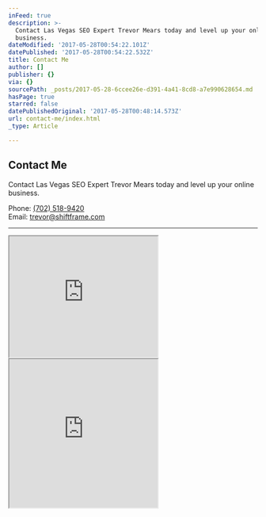 ```yaml
---
inFeed: true
description: >-
  Contact Las Vegas SEO Expert Trevor Mears today and level up your online
  business.
dateModified: '2017-05-28T00:54:22.101Z'
datePublished: '2017-05-28T00:54:22.532Z'
title: Contact Me
author: []
publisher: {}
via: {}
sourcePath: _posts/2017-05-28-6ccee26e-d391-4a41-8cd8-a7e990628654.md
hasPage: true
starred: false
datePublishedOriginal: '2017-05-28T00:48:14.573Z'
url: contact-me/index.html
_type: Article

---
```

## Contact Me

Contact Las Vegas SEO Expert Trevor Mears today and level up your online business.

Phone: [(702) 518-9420][0]  
Email: [trevor@shiftframe.com][1]

---

<iframe src="https://the-grid.github.io/ed-userhtml/?g=eJyFUsFOwzAMve8rrF3SVSLlvK07wDixISR2QxxM4q6ZmqRq0kGF-HeSdWIdm4QPkeX4PdvPnjvRqNqD72rKx54-fbbDPfbR8WI0gmBZmsKmVA4cCa-sgeBaU3VgiCTJ4AuCmhqocUugCtBoWqxCgrB1p8wW0jQ7MIW_JJayBayx9Uq8LB9XFiNJngNrjaRCGZJsAl8HQLQ9NpfZ4JuWZmc5JaGEgeUgrWg1Gc-35B8qiq676za4fUJNCYsANnm9fTvnOUpyjUc0hJ6OVAnrM9nkhO8jPM44wLM_wrILgGvEsCArva-nWaYPY3NXqsIXTWiaC6szTVJhtnPH75vCNprv3CVrWJL91SSHojWH_SVDdaP9qhsQUeBkMNH3yY16caxrMvK-VJVM-jKT2ZVVLa1GZf4bhV2DrjBcTOz3vEnm2netvA_3tCbnwqmxKYyfK0JH8IHKc87Hp7ZH_TvP-iYXox_OCtwI" height="244" style=""></iframe>

<iframe src="https://the-grid.github.io/ed-userhtml/?g=eJzNV0tv4zYQvudXEFr0UlR-ZZ1tLTs9BD300EWBnopFENAiZRGhRJWk4jyw_71DUpJliXLkbA4REEea9wy_IYcXa6WfOEX6qaCbQNNHPY2VCpCKRUHJ9QWCZ5LhUrM4ETK720tcFFSiF5Thx3DPiE5X6Go2Kx4joMgdy1doDl8IVESEvncNhCzPqTRv6KXPLITSoSrjmCrl4-c4o-A6EbkO95TtUr1CW8FJ5EiKPVNwP1nSrI4m3AqtRbZClybCvkVCVSxZoZnIbU5WR4tihRaHlBoj85nfCpVSyIP-sXgsuJArJCnxqWaQKt7RAeVKdycpzX3aUuxBkzBVcPwEteAivu9FvRiImuMt5XU569rNTe26Bj0F7_hY-l1AfEef9L-SQSH6Yaxwoi2sqow_0cuFKV2uaQ4-A_Rz0AqL5Zzl1Ocwpbw4lNSbh8t0NvltPErs-mZq5zHZXt0efPqWFOU01lvx-EunK4pSH5NML2JJMfis2mw-m_0UoQITwvKdyQBw7n4jWBRJKMQxh9ZTgjOCPt3c3AAdx_c7KcqcQE2TJDGSj6FKMRF7MAHS9Z_hQmEV1bW1UGLCSrVCn00uVo89W9cVH0i-HOOUxvfA28nCAfS0yBEMa5DlIIX5a9brd58LE7w4EULDP9P_wa558VnelgCmPKy3yj5rstU57DwJLnln0QvA7RYW_d6r3XDbBlo9syRX8Zc4Oqx5WHMS-0TVutVUYp_oDRm8Kep297gODl0TdZpwFh0tBZwukWmGEHO2g-Mlhh2ByuiBSvCAeU3OGCGcRnEplUmuEMyKtYrBMojELC1sHf1-0RLnqoCOy3W0T5mmIXzFVt5kFTV9dwUqc9Pe7X3TbBw2o7SKej65_HV5FXU6yYhBYtt7psNSAcPtB1VQYSaevWTlofYpP4jEb7A4eMspuf1hTB5MwZoPwxH58YgEFJ7pJ7PFfVnCFlstaS4MBrjY-0_S03F2SvGCfKfJemqnoeuLNWEPiJFN0B997syhhGNtaFrSB_hHsYSRKeZYKZ9G4MaotZ16zFwUi6zgVMPAlWCuaICk4OYD-AHKqE4FeDazUIDAEYwmmyDVulhNp874RKUs0YmEaWgCtqZGcarKbcb07-b9T7JZBN3wh8ImWOPQyYWGuQkGJF0WNhNTnV667pQc6ffOCV-vp2DrVcvViT7Wdi0-0nozkkKKjax5Wh8DqgZzDaa69Hm_uJaxCeZdTz68DSSX3JkpOECeaMxJ15kg2t8Jo5yE89ZCNu7dGdgJwBJfCwPoR0p2knlNqR-69RVcfwX2emo_PFFa290oRzk0v22tb45xG6AHzEtg-WKyloPW1ShAU09UcEzkQ90AMyPcpcyesgma_cZu1gacRvPYYAXYt2KDZpjxMdCwgn1sLN4HG1UYZ0Gj0hlExh-G_57QqBz2kGHpZwCjsvPBkVGkYHrcpuHBxeX74KIK4ixcVDqDuPjb8N8TF5XDHi4s_awN4-Oj4kmUsjkt33yifH4fdBwHcxZIjlUHsfIviKG_nNgwZJqL9zmoOY6gB542-9YXYe3ULHP9_rGx4-bNMajpjN49_Cx9-HFKVS_Vvnp1dYzb3mB4cq1et3aix6u44LKDWheeRgWmq3-slfXUSXprfoLUXZVqB3N1SOGOS3PfOGOn_n4dBirASBPwImjtUeOcSapLmY925sQPRT3bn_n56qa1cR7dzFf5G7jNQBRre3Ey_23J_wc_IvaZ" height="300" style=""></iframe>



[0]: http://tel:7025189420/
[1]: http://trevor@shiftframe.com/